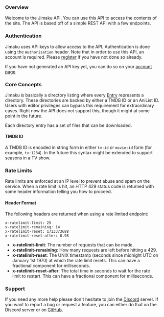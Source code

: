 ### Overview

Welcome to the Jimaku API. You can use this API to access the contents of the site. The API is based off of a simple REST API with a few endpoints.

### Authentication

Jimaku uses API keys to allow access to the API. Authentication is done using the `Authorization` header. Note that in order to use this API, an account is required. Please [register](/login) if you have not done so already.

If you have not generated an API key yet, you can do so on your [account page](/account).

### Core Concepts

Jimaku is basically a directory listing where every [Entry](#model/entry) represents a directory. These directories are backed by either a TMDB ID or an AniList ID. Users with editor privileges can bypass this requirement for extraordinary cases. Right now the API does not support this, though it might at some point in the future.

Each directory entry has a set of files that can be downloaded.

#### TMDB ID

A TMDB ID is encoded in string form in either `tv:id` or `movie:id` form (for example, `tv:1234`). In the future this syntax might be extended to support seasons in a TV show.

### Rate Limits

Rate limits are enforced at an IP level to prevent abuse and spam on the service. When a rate limit is hit, an HTTP 429 status code is returned with some header information telling you how to proceed.

#### Header Format

The following headers are returned when using a rate limited endpoint:

```
x-ratelimit-limit: 25
x-ratelimit-remaining: 14
x-ratelimit-reset: 1713373688
x-ratelimit-reset-after: 0.98
```
- **x-ratelimit-limit**: The number of requests that can be made.
- **x-ratelimit-remaining**: How many requests are left before hitting a 429.
- **x-ratelimit-reset**: The UNIX timestamp (seconds since midnight UTC on January 1st 1970) at which the rate limit resets. This can have a fractional component for milliseconds.
- **x-ratelimit-reset-after**: The total time in seconds to wait for the rate limit to restart. This can have a fractional component for milliseconds.

### Support

If you need any more help please don't hesitate to join the [Discord](https://discord.gg/xtEBbH75ph) server. If you want to report a bug or request a feature, you can either do that on the Discord server or on [GitHub](https://github.com/Rapptz/jimaku).

